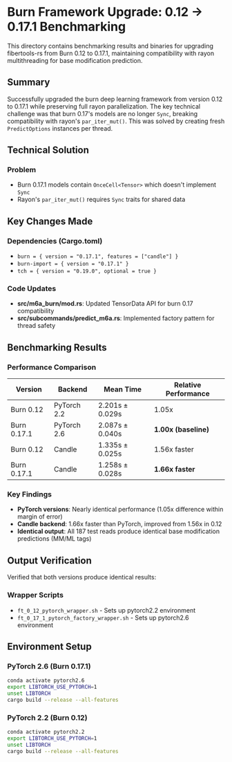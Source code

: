 # Burn Framework Upgrade: 0.12 → 0.17.1 Benchmarking

This directory contains benchmarking results and binaries for upgrading fibertools-rs from Burn 0.12 to 0.17.1, maintaining compatibility with rayon multithreading for base modification prediction.

## Summary

Successfully upgraded the burn deep learning framework from version 0.12 to 0.17.1 while preserving full rayon parallelization. The key technical challenge was that burn 0.17's models are no longer `Sync`, breaking compatibility with rayon's `par_iter_mut()`. This was solved by creating fresh `PredictOptions` instances per thread.

## Technical Solution

### Problem

- Burn 0.17.1 models contain `OnceCell<Tensor>` which doesn't implement `Sync`
- Rayon's `par_iter_mut()` requires `Sync` traits for shared data

## Key Changes Made

### Dependencies (Cargo.toml)

- `burn = { version = "0.17.1", features = ["candle"] }`
- `burn-import = { version = "0.17.1" }`
- `tch = { version = "0.19.0", optional = true }`

### Code Updates

- **src/m6a_burn/mod.rs**: Updated TensorData API for burn 0.17 compatibility
- **src/subcommands/predict_m6a.rs**: Implemented factory pattern for thread safety

## Benchmarking Results

### Performance Comparison

| Version     | Backend     | Mean Time       | Relative Performance |
| ----------- | ----------- | --------------- | -------------------- |
| Burn 0.12   | PyTorch 2.2 | 2.201s ± 0.029s | 1.05x                |
| Burn 0.17.1 | PyTorch 2.6 | 2.087s ± 0.040s | **1.00x (baseline)** |
| Burn 0.12   | Candle      | 1.335s ± 0.025s | 1.56x faster         |
| Burn 0.17.1 | Candle      | 1.258s ± 0.028s | **1.66x faster**     |

### Key Findings

- **PyTorch versions**: Nearly identical performance (1.05x difference within margin of error)
- **Candle backend**: 1.66x faster than PyTorch, improved from 1.56x in 0.12
- **Identical output**: All 187 test reads produce identical base modification predictions (MM/ML tags)

## Output Verification

Verified that both versions produce identical results:

### Wrapper Scripts

- `ft_0_12_pytorch_wrapper.sh` - Sets up pytorch2.2 environment
- `ft_0_17_1_pytorch_factory_wrapper.sh` - Sets up pytorch2.6 environment

## Environment Setup

### PyTorch 2.6 (Burn 0.17.1)

```bash
conda activate pytorch2.6
export LIBTORCH_USE_PYTORCH=1
unset LIBTORCH
cargo build --release --all-features
```

### PyTorch 2.2 (Burn 0.12)

```bash
conda activate pytorch2.2
export LIBTORCH_USE_PYTORCH=1
unset LIBTORCH
cargo build --release --all-features
```

